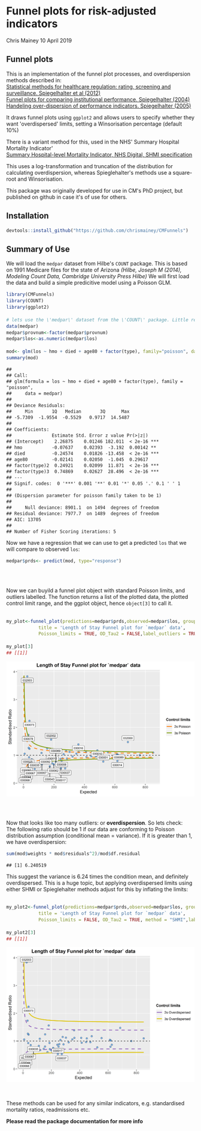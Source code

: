 Funnel plots for risk-adjusted indicators
================
Chris Mainey
10 April 2019

Funnel plots
------------

This is an implementation of the funnel plot processes, and overdispersion methods described in:<br> [Statistical methods for healthcare regulation: rating, screening and surveillance. Spiegelhalter et al (2012)](https://rss.onlinelibrary.wiley.com/doi/full/10.1111/j.1467-985X.2011.01010.x)<br> [Funnel plots for comparing institutional performance. Spiegelhalter (2004)](https://onlinelibrary.wiley.com/doi/10.1002/sim.1970)<br> [Handeling over-dispersion of performance indicators. Spiegelhalter (2005)](https://qualitysafety.bmj.com/content/14/5/347)<br>

It draws funnel plots using `ggplot2` and allows users to specify whether they want 'overdispersed' limits, setting a Winsorisation percentage (default 10%)

There is a variant method for this, used in the NHS' Summary Hospital Mortality Indicator'<br> [Summary Hospital-level Mortality Indicator, NHS Digital, SHMI specification](https://digital.nhs.uk/data-and-information/publications/ci-hub/summary-hospital-level-mortality-indicator-shmi) <br>

This uses a log-transformation and truncation of the distribution for calculating overdispersion, whereas Spieglehalter's methods use a square-root and Winsorisation.

This package was originally developed for use in CM's PhD project, but published on github in case it's of use for others.

Installation
------------

``` r
devtools::install_github("https://github.com/chrismainey/CMFunnels")
```

Summary of Use
--------------

We will load the `medpar` dataset from Hilbe's `COUNT` package. This is based on 1991 Medicare files for the state of Arizona *(Hilbe, Joseph M (2014), Modeling Count Data, Cambridge University Press Hilbe)* We will first load the data and build a simple predicitive model using a Poisson GLM.

``` r
library(CMFunnels)
library(COUNT)
library(ggplot2)

# lets use the \'medpar\' dataset from the \'COUNT\' package. Little reformatting needed
data(medpar)
medpar$provnum<-factor(medpar$provnum)
medpar$los<-as.numeric(medpar$los)

mod<- glm(los ~ hmo + died + age80 + factor(type), family="poisson", data=medpar)
summary(mod)
```

    ## 
    ## Call:
    ## glm(formula = los ~ hmo + died + age80 + factor(type), family = "poisson", 
    ##     data = medpar)
    ## 
    ## Deviance Residuals: 
    ##     Min       1Q   Median       3Q      Max  
    ## -5.7309  -1.9554  -0.5529   0.9717  14.5487  
    ## 
    ## Coefficients:
    ##               Estimate Std. Error z value Pr(>|z|)    
    ## (Intercept)    2.26875    0.01246 182.011  < 2e-16 ***
    ## hmo           -0.07637    0.02393  -3.192  0.00142 ** 
    ## died          -0.24574    0.01826 -13.458  < 2e-16 ***
    ## age80         -0.02141    0.02050  -1.045  0.29617    
    ## factor(type)2  0.24921    0.02099  11.871  < 2e-16 ***
    ## factor(type)3  0.74869    0.02627  28.496  < 2e-16 ***
    ## ---
    ## Signif. codes:  0 '***' 0.001 '**' 0.01 '*' 0.05 '.' 0.1 ' ' 1
    ## 
    ## (Dispersion parameter for poisson family taken to be 1)
    ## 
    ##     Null deviance: 8901.1  on 1494  degrees of freedom
    ## Residual deviance: 7977.7  on 1489  degrees of freedom
    ## AIC: 13705
    ## 
    ## Number of Fisher Scoring iterations: 5

Now we have a regression that we can use to get a predicted `los` that we will compare to observed `los`:

``` r
medpar$prds<- predict(mod, type="response")
```

<br><br>

Now we can buyild a funnel plot object with standard Poisson limits, and outliers labelled. The function returns a list of the plotted data, the plotted control limit range, and the ggplot object, hence `object[3]` to call it.

``` r

my_plot<-funnel_plot(predictions=medpar$prds,observed=medpar$los, group = medpar$provnum, 
            title = 'Length of Stay Funnel plot for `medpar` data', 
            Poisson_limits = TRUE, OD_Tau2 = FALSE,label_outliers = TRUE)

my_plot[3]
## [[1]]
```

<img src="README_files/figure-markdown_github/funnel1-1.png" width="672" style="display: block; margin: auto;" />

<br><br>

Now that looks like too many outliers: or **overdispersion**. So lets check: <br> The following ratio should be 1 if our data are conforming to Poisson distribution assumption (conditional mean = variance). If it is greater than 1, we have overdispersion:

``` r
sum(mod$weights * mod$residuals^2)/mod$df.residual
```

    ## [1] 6.240519

This suggest the variance is 6.24 times the condition mean, and definitely overdispersed. This is a huge topic, but applying overdispersed limits using either SHMI or Spieglehalter methods adjust for this by inflating the limits:

``` r

my_plot2<-funnel_plot(predictions=medpar$prds,observed=medpar$los, group = medpar$provnum, 
            title = 'Length of Stay Funnel plot for `medpar` data', 
            Poisson_limits = FALSE, OD_Tau2 = TRUE, method = "SHMI",label_outliers = TRUE)

my_plot2[3]
## [[1]]
```

<img src="README_files/figure-markdown_github/funnel2-1.png" width="672" style="display: block; margin: auto;" />

<br><br> These methods can be used for any similar indicators, e.g. standardised mortality ratios, readmissions etc.

**Please read the package documentation for more info**
